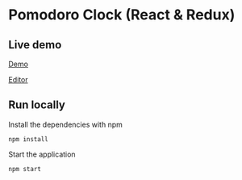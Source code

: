 # Pomodoro Clock (React & Redux)

## Live demo

[Demo](https://dr2k8.csb.app/)

[Editor](https://codesandbox.io/s/react-redux-pomodoro-dr2k8?fontsize=14&hidenavigation=1&theme=dark)

## Run locally

Install the dependencies with npm

```
npm install
```

Start the application

```
npm start
```
